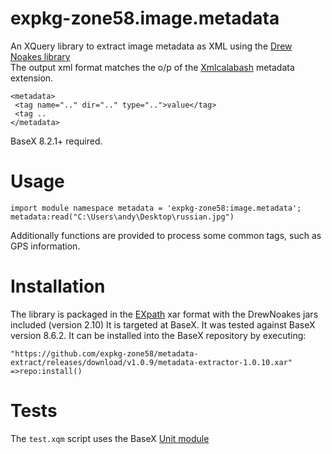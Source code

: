 # expkg-zone58.image.metadata
An XQuery library to extract image metadata as XML using the 
[Drew Noakes library](http://drewnoakes.com/code/exif/)  
The output xml format matches the o/p of the [Xmlcalabash](http://xmlcalabash.com/) metadata extension. 
````
<metadata>
 <tag name=".." dir=".." type="..">value</tag>
 <tag ..
</metadata>
````
BaseX 8.2.1+ required.

# Usage
````
import module namespace metadata = 'expkg-zone58:image.metadata';
metadata:read("C:\Users\andy\Desktop\russian.jpg")
````
Additionally functions are provided to process some common tags, such as GPS information.

# Installation
The library is packaged in the [EXpath](http://expath.org/spec/pkg) xar format with 
the DrewNoakes jars included (version 2.10) 
It is targeted at BaseX. It was tested against BaseX version 8.6.2. 
It can be installed into the BaseX repository by executing:
````
"https://github.com/expkg-zone58/metadata-extract/releases/download/v1.0.9/metadata-extractor-1.0.10.xar"
=>repo:install()

````

# Tests
The `test.xqm` script uses the BaseX [Unit module](http://docs.basex.org/wiki/Unit_Module)
